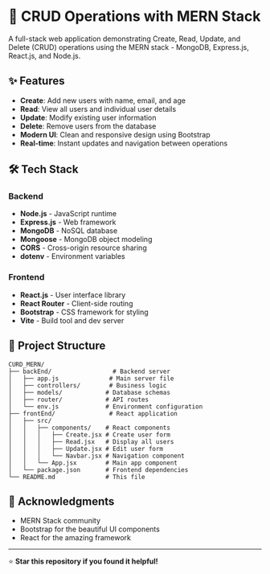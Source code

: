 # 🚀 CRUD Operations with MERN Stack

A full-stack web application demonstrating Create, Read, Update, and Delete (CRUD) operations using the MERN stack - MongoDB, Express.js, React.js, and Node.js.

## ✨ Features

- **Create**: Add new users with name, email, and age
- **Read**: View all users and individual user details
- **Update**: Modify existing user information
- **Delete**: Remove users from the database
- **Modern UI**: Clean and responsive design using Bootstrap
- **Real-time**: Instant updates and navigation between operations

## 🛠️ Tech Stack

### Backend
- **Node.js** - JavaScript runtime
- **Express.js** - Web framework
- **MongoDB** - NoSQL database
- **Mongoose** - MongoDB object modeling
- **CORS** - Cross-origin resource sharing
- **dotenv** - Environment variables

### Frontend
- **React.js** - User interface library
- **React Router** - Client-side routing
- **Bootstrap** - CSS framework for styling
- **Vite** - Build tool and dev server

## 📁 Project Structure

```
CURD_MERN/
├── backEnd/                 # Backend server
│   ├── app.js              # Main server file
│   ├── controllers/        # Business logic
│   ├── models/            # Database schemas
│   ├── router/            # API routes
│   └── env.js             # Environment configuration
├── frontEnd/               # React application
│   ├── src/
│   │   ├── components/    # React components
│   │   │   ├── Create.jsx # Create user form
│   │   │   ├── Read.jsx   # Display all users
│   │   │   ├── Update.jsx # Edit user form
│   │   │   └── Navbar.jsx # Navigation component
│   │   └── App.jsx        # Main app component
│   └── package.json       # Frontend dependencies
└── README.md              # This file
```


## 🙏 Acknowledgments

- MERN Stack community
- Bootstrap for the beautiful UI components
- React  for the amazing framework

---

⭐ **Star this repository if you found it helpful!** 